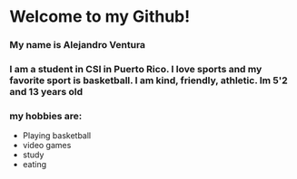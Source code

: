 # Welcome to my Github!
### My name is Alejandro Ventura
### I am a student in CSI in Puerto Rico. I love sports and my favorite sport is basketball. I am kind, friendly, athletic. Im 5'2 and 13 years old
### my hobbies are:
* Playing basketball
* video games
* study
* eating
